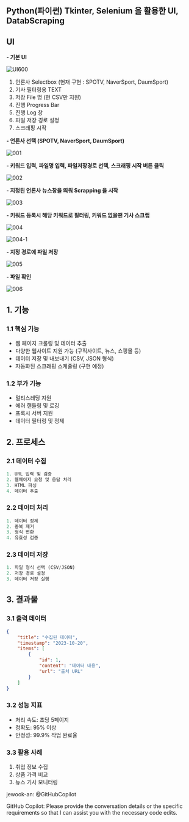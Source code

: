 ## Python(파이썬) Tkinter, Selenium 을 활용한 UI, DatabScraping

## UI
 **- 기본 UI**

![UI600](https://github.com/user-attachments/assets/7acc15b2-b1f5-4a87-8bdb-d001b80e9b3a)
1. 언론사 Selectbox (현재 구현 : SPOTV, NaverSport, DaumSport)
2. 기사 필터링용 TEXT
3. 저장 File 명 (현 CSV만 지원)
4. 진행 Progress Bar
5. 진행 Log 창
6. 파일 저장 경로 설정
7. 스크래핑 시작

 **- 언론사 선택 (SPOTV, NaverSport, DaumSport)**

![001](https://github.com/user-attachments/assets/069949ab-9540-49c3-bdd1-6b1af4e2190d)

 **- 키워드 입력, 파일명 입력, 파일저장경로 선택, 스크래핑 시작 버튼 클릭**

![002](https://github.com/user-attachments/assets/223498e1-a23f-417d-9134-9d72edb7fcba)

 **- 지정된 언론사 뉴스창을 띄워 Scrapping 을 시작**

![003](https://github.com/user-attachments/assets/b1efa973-79e8-42b5-b972-1c237730edf4)

 **- 키워드 등록시 해당 키워드로 필터링, 키워드 없을땐 기사 스크랩**

![004](https://github.com/user-attachments/assets/09e04986-5532-43ec-8edf-71421a03f97f)

![004-1](https://github.com/user-attachments/assets/8bfc2909-1798-4250-a659-21e21b9a8a98)

 **- 지정 경로에 파일 저장**

![005](https://github.com/user-attachments/assets/dd8015bc-8305-4a55-87a2-4666a70f7026)

 **- 파일 확인**

![006](https://github.com/user-attachments/assets/65645c5f-8de1-4a8d-91f4-7f3b7bcd550f)


## 1. 기능

### 1.1 핵심 기능
- 웹 페이지 크롤링 및 데이터 추출
- 다양한 웹사이트 지원 가능 (구직사이트, 뉴스, 쇼핑몰 등)
- 데이터 저장 및 내보내기 (CSV, JSON 형식)
- 자동화된 스크래핑 스케줄링 (구현 예정)

### 1.2 부가 기능
- 멀티스레딩 지원
- 에러 핸들링 및 로깅
- 프록시 서버 지원
- 데이터 필터링 및 정제

## 2. 프로세스

### 2.1 데이터 수집
```python
1. URL 입력 및 검증
2. 웹페이지 요청 및 응답 처리
3. HTML 파싱
4. 데이터 추출
```

### 2.2 데이터 처리
```python
1. 데이터 정제
2. 중복 제거
3. 형식 변환
4. 유효성 검증
```

### 2.3 데이터 저장
```python
1. 파일 형식 선택 (CSV/JSON)
2. 저장 경로 설정
3. 데이터 저장 실행
```

## 3. 결과물

### 3.1 출력 데이터
```json
{
    "title": "수집된 데이터",
    "timestamp": "2023-10-20",
    "items": [
        {
            "id": 1,
            "content": "데이터 내용",
            "url": "출처 URL"
        }
    ]
}
```

### 3.2 성능 지표
- 처리 속도: 초당 5페이지
- 정확도: 95% 이상
- 안정성: 99.9% 작업 완료율

### 3.3 활용 사례
1. 취업 정보 수집
2. 상품 가격 비교
3. 뉴스 기사 모니터링

jewook-an: @GitHubCopilot

GitHub Copilot: Please provide the conversation details or the specific requirements so that I can assist you with the necessary code edits.
